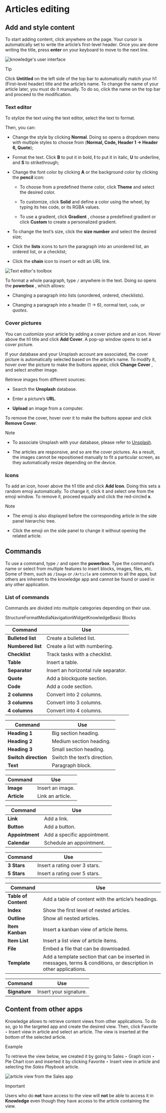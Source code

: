 # Articles editing

## Add and style content

To start adding content, click anywhere on the page. Your cursor is
automatically set to write the article’s first-level header. Once you are done
writing the title, press **enter** on your keyboard to move to the next line.

![knowledge's user interface](../../../_images/ui.png) <div class="alert alert-info">
<p class="alert-title">
Tip</p><p>Click <b>Untitled</b> on the left side of the top bar to automatically match your h1
<span class="dfn"><span>(First-level header)</span></span> title and the article’s name. To change the name of your article
later, you must do it manually. To do so, click the name on the top bar and proceed to the
modification.</p>
</div>

### Text editor

To stylize the text using the text editor, select the text to format.

Then, you can:

  * Change the style by clicking **Normal**. Doing so opens a dropdown menu with multiple styles to choose from (**Normal, Code, Header 1 → Header 6, Quote**);

  * Format the text. Click **B** to put it in bold, **I** to put it in italic, **U** to underline, and **S** to strikethrough;

  * Change the font color by clicking **A** or the background color by clicking the **pencil** icon:

    * To choose from a predefined theme color, click **Theme** and select the desired color.

    * To customize, click **Solid** and define a color using the wheel, by typing its hex code, or its RGBA values.

    * To use a gradient, click **Gradient** , choose a predefined gradient or click **Custom** to create a personalized gradient.

  * To change the text’s size, click the **size number** and select the desired size;

  * Click the **lists** icons to turn the paragraph into an unordered list, an ordered list, or a checklist;

  * Click the **chain** icon to insert or edit an URL link.

![Text editor's toolbox](../../../_images/style-and-colors.png)

To format a whole paragraph, type `/` anywhere in the text. Doing so opens the
**powerbox** , which allows:

  * Changing a paragraph into lists (unordered, ordered, checklists).

  * Changing a paragraph into a header (1 → 6), normal text, `code`, or _quotes_.

### Cover pictures

You can customize your article by adding a cover picture and an icon. Hover
above the h1 title and click **Add Cover**. A pop-up window opens to set a
cover picture.

If your database and your Unsplash account are associated, the cover picture
is automatically selected based on the article’s name. To modify it, hover
over the picture to make the buttons appear, click **Change Cover** , and
select another image.

Retrieve images from different sources:

  * Search the **Unsplash** database.

  * Enter a picture’s **URL**.

  * **Upload** an image from a computer.

To remove the cover, hover over it to make the buttons appear and click
**Remove Cover**.

<div class="alert alert-primary">
<p class="alert-title">
Note</p><ul>
<li><p>To associate Unsplash with your database, please refer to
<a href="../../general/integrations/unsplash">Unsplash</a>.</p></li>
<li><p>The articles are responsive, and so are the cover pictures. As a result, the images cannot
be repositioned manually to fit a particular screen, as they automatically resize
depending on the device.</p></li>
</ul>
</div>

### Icons

To add an icon, hover above the h1 title and click **Add Icon**. Doing this
sets a random emoji automatically. To change it, click it and select one from
the emoji window. To remove it, proceed equally and click the red-circled
**x**.

<div class="alert alert-primary">
<p class="alert-title">
Note</p><ul>
<li><p>The emoji is also displayed before the corresponding article in the side panel hierarchic tree.</p></li>
<li><p>Click the emoji on the side panel to change it without opening the related article.</p></li>
</ul>
</div>

## Commands

To use a command, type `/` and open the **powerbox**. Type the command’s name
or select from multiple features to insert blocks, images, files, etc. Some of
them, such as `/Image` or `/Article` are common to all the apps, but others
are inherent to the knowledge app and cannot be found or used in any other
application.

### List of commands

Commands are divided into multiple categories depending on their use.

StructureFormatMediaNavigationWidgetKnowledgeBasic Blocks

Command | Use  
---|---  
**Bulleted list** | Create a bulleted list.  
**Numbered list** | Create a list with numbering.  
**Checklist** | Track tasks with a checklist.  
**Table** | Insert a table.  
**Separator** | Insert an horizontal rule separator.  
**Quote** | Add a blockquote section.  
**Code** | Add a code section.  
**2 columns** | Convert into 2 columns.  
**3 columns** | Convert into 3 columns.  
**4 columns** | Convert into 4 columns.  
  
Command | Use  
---|---  
**Heading 1** | Big section heading.  
**Heading 2** | Medium section heading.  
**Heading 3** | Small section heading.  
**Switch direction** | Switch the text’s direction.  
**Text** | Paragraph block.  
  
Command | Use  
---|---  
**Image** | Insert an image.  
**Article** | Link an article.  
  
Command | Use  
---|---  
**Link** | Add a link.  
**Button** | Add a button.  
**Appointment** | Add a specific appointment.  
**Calendar** | Schedule an appointment.  
  
Command | Use  
---|---  
**3 Stars** | Insert a rating over 3 stars.  
**5 Stars** | Insert a rating over 5 stars.  
  
Command | Use  
---|---  
**Table of Content** | Add a table of content with the article’s headings.  
**Index** | Show the first level of nested articles.  
**Outline** | Show all nested articles.  
**Item Kanban** | Insert a kanban view of article items.  
**Item List** | Insert a list view of article items.  
**File** | Embed a file that can be downloaded.  
**Template** | Add a template section that can be inserted in messages, terms & conditions, or description in other applications.  
  
Command | Use  
---|---  
**Signature** | Insert your signature.  
  
## Content from other apps

Knowledge allows to retrieve content views from other applications. To do so,
go to the targeted app and create the desired view. Then, click Favorite ‣
Insert view in article and select an article. The view is inserted at the
bottom of the selected article.

<div class="alert alert-success">
<p class="alert-title">
Example</p><p>To retrieve the view below, we created it by going to Sales ‣ Graph icon ‣
Pie Chart icon and inserted it by clicking Favorite ‣ Insert view in article
and selecting the <em>Sales Playbook</em> article.</p>
<img alt="article view from the Sales app" class="align-center" src="../../../_images/inserted-view.png"/>
</div> <div class="alert alert-warning">
<p class="alert-title">
Important</p><p>Users who do <b>not</b> have access to the view will <b>not</b> be able to access it in <b>Knowledge</b>
even though they have access to the article containing the view.</p>
</div>

